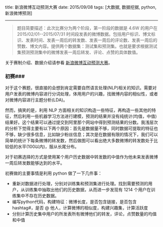 title: 新浪微博互动预测大赛
date: 2015/09/08
tags: [大数据, 数据挖据, python, 新浪微博预测]

----

> 题目简要描述：此次比赛分为两个阶段，第一阶段的数据是 4.6W 的用户在 2015/02/01--2015/07/31 时间段发表的微博数据。包括用户标识、博文标识、发表时间、发表一周后的转发数、发表一周后的评论数、发表一周后的赞数、博文内容。提供两个数据集：测试集和预测集。也就是要求根据测试集预测预测集中的微博发表一周后转发、评论、点赞的具体数值。

关于赛制介绍、数据介绍请参看 [新浪微博互动预测大赛](http://tianchi.aliyun.com/competition/information.htm?spm=5176.100067.5678.2.lJBOv6&raceId=5)。

<!-- more -->

### 初赛###

对于这个赛题，很直接的会想到肯定需要自然语言处理(NLP)相关的知识。需要对用户发表的微博内容进行分词处理，体用用户的兴趣，找微博内容的相似性，或者对微博内容进行主题分析(LDA)。

然而，搞笑的是，利用 NLP 方面相关的知识构造一些特征，再构造一些其他的特征，然后利用一些机器学习方法进行建模，预测的结果并没有纯统计(均值，中值)结果好。这个结果可以通过提交到阿里那个网站中得到预测结果的分数。我浅层次的分析下觉得主要有以下两个原因：首先是数据量不够，同时数据可提取的特征也不够，缺少很多信息，比如缺少粉丝信息；其次是在数据有限的情况下，我们可以简单的统计下每条微博的转发数，然后做图可以看出绝大多数微博的转发数处于比较低的水平(100以内)，服从长尾分布。

对于初赛选择的方式是使用某个用户历史数据中转发数的中值作为他未来发表微博一周后转发数能够达到的水平。

初赛做的主要事情是利用 python 做了一下几件事：

- 重新对数据进行处理，分别对训练集和预测集进行处理。找到需要预测的用户，从训练集中抽取出他们的历史数据，从而进一步发现有 1214 个用户在训练集中不存在历史数据。
- 编写python代码，构建特征：微博长度，是否包含链接，是否包含hashtag#，是否 @ 他人，计算微博的相似度，构建兴趣集，计算活跃度
- 分别计算历史集中用户的所发表所有微博他们的转发，评论，点赞数量的均值和中值


